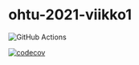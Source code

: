 # ohtu-2021-viikko1

![GitHub Actions](https://github.com/AnttiHal/ohtu-2021-viikko1/workflows/Java%20CI%20with%20Gradle/badge.svg)

[![codecov](https://codecov.io/gh/AnttiHal/ohtu-2021-viikko1/branch/main/graph/badge.svg?token=LV556KDOLM)](https://codecov.io/gh/AnttiHal/ohtu-2021-viikko1)
